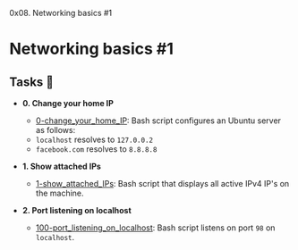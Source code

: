 0x08. Networking basics #1

# Networking basics #1

## Tasks :page_with_curl:

* **0. Change your home IP**
  * [0-change_your_home_IP](./0-change_your_home_IP): Bash script configures an Ubuntu server as follows:
  * `localhost` resolves to `127.0.0.2`
  * `facebook.com` resolves to `8.8.8.8`

* **1. Show attached IPs**
  * [1-show_attached_IPs](./1-show_attached_IPs): Bash script that displays all active IPv4 IP's on the machine.

* **2. Port listening on localhost**
  * [100-port_listening_on_localhost](./100-port_listening_on_localhost): Bash script listens on port `98` on `localhost`.
